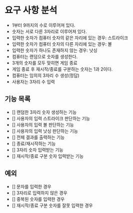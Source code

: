 # 요구 사항 분석
- 1부터 9까지의 수로 이루어져 있다.
- 숫자는 서로 다른 3자리로 이루어져 있다.
- 입력한 숫자가 컴퓨터 숫자의 같은 자리에 있는 경우: 스트라이크
- 입력한 숫자가 컴퓨터 숫자의 다른 자리에 있는 경우: 볼
- 입력한 숫자가 하나도 존재하지 않는 경우: 낫싱
- 컴퓨터는 랜덤으로 숫자를 생성한다.
- 3개의 숫자를 모두 맞히면 게임 종료
- 게임 종료 후 재시작/종료를 구분하는 숫자는 1과 2이다.
- 컴퓨터는 임의의 3자리 수 생성(정답)
- 사용자는 3자리 수 입력

## 기능 목록
- [] 랜덤한 3자리 숫자 생성하는 기능
- [] 사용자의 입력 스트라이크 판단하는 기능
- [] 사용자의 입력 볼 판단하는 기능
- [] 사용자의 입력 낫싱 판단하는 기능
- [] 전체 결과를 출력하는 기능
- [] 종료/재시작하는 기능
- [] 3자리 숫자 입력받는 기능
- [] 재시작/종료 구분 숫자 입력받는 기능

## 예외
- [] 문자를 입력한 경우
- [] 3자리로 입력하지 않은 경우
- [] 중복된 숫자를 입력한 경우
- [] 재시작/종료 구분 숫자를 잘못 입력한 경우